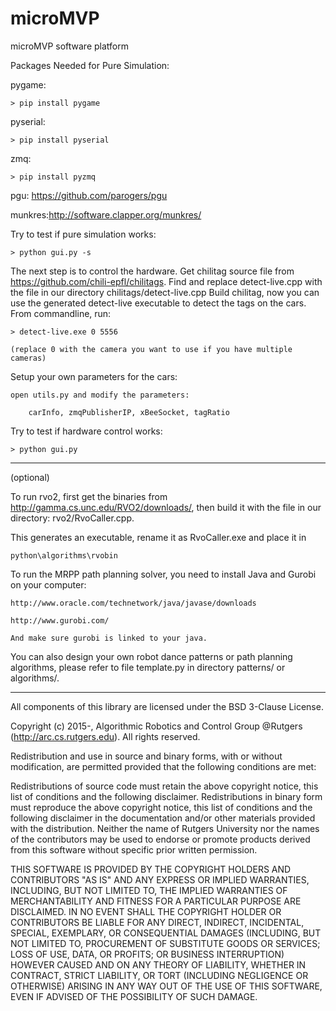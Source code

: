  # microMVP
microMVP software platform

Packages Needed for Pure Simulation:

pygame:	

	> pip install pygame

pyserial: 	

	> pip install pyserial

zmq: 		

	> pip install pyzmq

pgu:	https://github.com/parogers/pgu

munkres:http://software.clapper.org/munkres/

Try to test if pure simulation works:

	> python gui.py -s

The next step is to control the hardware.
Get chilitag source file from https://github.com/chili-epfl/chilitags.
Find and replace detect-live.cpp with the file in our directory chilitags/detect-live.cpp
Build chilitag, now you can use the generated detect-live executable to detect the tags on the cars.
From commandline, run:

	> detect-live.exe 0 5556
	
	(replace 0 with the camera you want to use if you have multiple cameras)
	
Setup your own parameters for the cars:

	open utils.py and modify the parameters:
	
		carInfo, zmqPublisherIP, xBeeSocket, tagRatio
		
Try to test if hardware control works:

	> python gui.py

--------------------------------------------------------
(optional)

To run rvo2, first get the binaries from http://gamma.cs.unc.edu/RVO2/downloads/,
then build it with the file in our directory: rvo2/RvoCaller.cpp.

This generates an executable, rename it as RvoCaller.exe and place it in 

	python\algorithms\rvobin

To run the MRPP path planning solver, you need to install Java and Gurobi on your computer:

	http://www.oracle.com/technetwork/java/javase/downloads
	
	http://www.gurobi.com/
	
	And make sure gurobi is linked to your java.

You can also design your own robot dance patterns or path planning algorithms, 
please refer to file template.py in directory patterns/ or algorithms/.

--------------------------------------------------------
 All components of this library are licensed under the BSD 3-Clause
 License.

 Copyright (c) 2015-, Algorithmic Robotics and Control Group @Rutgers
 (http://arc.cs.rutgers.edu). All rights reserved.

 Redistribution and use in source and binary forms, with or without
 modification, are permitted provided that the following conditions are
 met:

 Redistributions of source code must retain the above copyright notice,
 this list of conditions and the following disclaimer.  Redistributions
 in binary form must reproduce the above copyright notice, this list of
 conditions and the following disclaimer in the documentation and/or
 other materials provided with the distribution. Neither the name of
 Rutgers University nor the names of the contributors may be used to
 endorse or promote products derived from this software without specific
 prior written permission.

 THIS SOFTWARE IS PROVIDED BY THE COPYRIGHT HOLDERS AND CONTRIBUTORS
 "AS IS" AND ANY EXPRESS OR IMPLIED WARRANTIES, INCLUDING, BUT NOT
 LIMITED TO, THE IMPLIED WARRANTIES OF MERCHANTABILITY AND FITNESS FOR
 A PARTICULAR PURPOSE ARE DISCLAIMED. IN NO EVENT SHALL THE COPYRIGHT
 HOLDER OR CONTRIBUTORS BE LIABLE FOR ANY DIRECT, INDIRECT, INCIDENTAL,
 SPECIAL, EXEMPLARY, OR CONSEQUENTIAL DAMAGES (INCLUDING, BUT NOT
 LIMITED TO, PROCUREMENT OF SUBSTITUTE GOODS OR SERVICES; LOSS OF USE,
 DATA, OR PROFITS; OR BUSINESS INTERRUPTION) HOWEVER CAUSED AND ON ANY
 THEORY OF LIABILITY, WHETHER IN CONTRACT, STRICT LIABILITY, OR TORT
 (INCLUDING NEGLIGENCE OR OTHERWISE) ARISING IN ANY WAY OUT OF THE USE
 OF THIS SOFTWARE, EVEN IF ADVISED OF THE POSSIBILITY OF SUCH DAMAGE.
